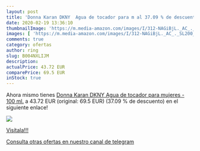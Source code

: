 ```yaml
---
layout: post
title: 'Donna Karan DKNY  Agua de tocador para m al 37.09 % de descuento'
date: 2020-02-19 13:36:10
thumbnailImage: 'https://m.media-amazon.com/images/I/312-NAGiBjL._AC_._SL200_.jpg'
images: [ 'https://m.media-amazon.com/images/I/312-NAGiBjL._AC_._SL200_.jpg' ]
comments: true
category: ofertas
author: ring
slug: B004NXLIJM
description:
actualPrice: 43.72 EUR
comparePrice: 69.5 EUR
inStock: true
---
```


Ahora mismo tienes [Donna Karan DKNY  Agua de tocador para mujeres - 100 ml.](https://www.amazon.com/dp/B004NXLIJM/?tag=redken08-20) a 43.72 EUR (original: 69.5 EUR) (37.09 %  de descuento) en el siguiente enlace!

[![](https://m.media-amazon.com/images/I/312-NAGiBjL._AC_._SL200_.jpg)](https://www.amazon.com/dp/B004NXLIJM/?tag=redken08-20)

[Visítala!!!](https://www.amazon.com/dp/B004NXLIJM/?tag=redken08-20)

[Consulta otras ofertas en nuestro canal de telegram](https://t.me/s/ofertas25)
